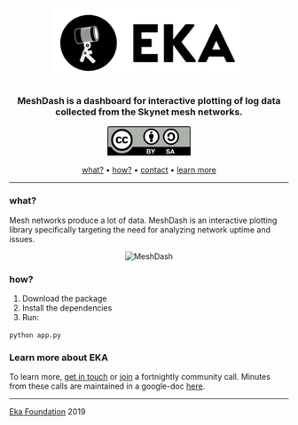 <h1 align="center">
  <br>
  <a href="http://eka.to"><img src="https://raw.githubusercontent.com/eka-foundation/home/master/images/eka_logo_white_bg_both.png" alt="Eka" width="350"></a>
  <br>
</h1>

<h3 align="center">MeshDash is a dashboard for interactive plotting of log data collected from the Skynet mesh networks.</h3>

<p align="center">
  <a href="https://mirrors.creativecommons.org/presskit/buttons/88x31/png/by-sa.png">
    <img width=150px src="https://raw.githubusercontent.com/eka-foundation/home/master/images/by-sa.png" alt="License">
  </a>
</p>

<p align="center">
  <a href="#what">what?</a> •
  <a href="#how">how?</a> •
  <a href="mailto:admin@eka.to">contact</a> •
  <a href="#learn-more">learn more</a>
</p>
<hr>

### what?

Mesh networks produce a lot of data. MeshDash is an interactive plotting library specifically targeting the need for analyzing network uptime and issues.

<p align="center">
<img width=700px src="https://i.ibb.co/zNrK6MM/Screen-Shot-2019-06-15-at-11-48-01-AM.png" alt="MeshDash">
  </a>
</p>

### how?

1) Download the package
2) Install the dependencies
3) Run:

`python app.py`

### Learn more about EKA

To learn more, [get in touch](mailto:admin@eka.to) or [join](https://discord.gg/ZwnvdK8) a fortnightly community call. Minutes from these calls are maintained in a google-doc [here](https://docs.google.com/document/d/1BJg5iUdI2erpt-Bax1HO--vheRbdzaiBUwK0gfhujks/edit?usp=sharing).

<hr>
<a href="http://eka.to">Eka Foundation</a> 2019
